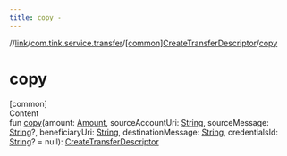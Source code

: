 ```yaml
---
title: copy -
---
```

//[link](../../index.md)/[com.tink.service.transfer](../index.md)/[[common]CreateTransferDescriptor](index.md)/[copy](copy.md)



# copy  
[common]  
Content  
fun [copy](copy.md)(amount: [Amount](../../com.tink.model.misc/[common]-amount/index.md), sourceAccountUri: [String](https://kotlinlang.org/api/latest/jvm/stdlib/kotlin/-string/index.html), sourceMessage: [String](https://kotlinlang.org/api/latest/jvm/stdlib/kotlin/-string/index.html)?, beneficiaryUri: [String](https://kotlinlang.org/api/latest/jvm/stdlib/kotlin/-string/index.html), destinationMessage: [String](https://kotlinlang.org/api/latest/jvm/stdlib/kotlin/-string/index.html), credentialsId: [String](https://kotlinlang.org/api/latest/jvm/stdlib/kotlin/-string/index.html)? = null): [CreateTransferDescriptor](index.md)  



